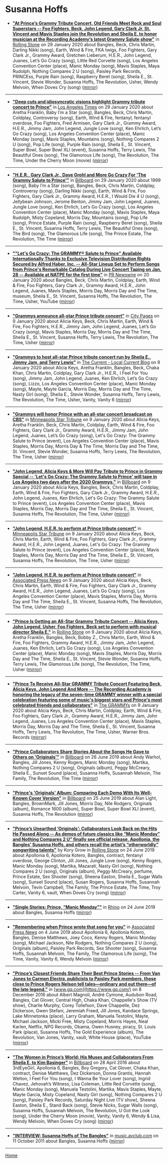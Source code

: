 # Susanna Hoffs

 - [**"At Prince’s Grammy Tribute Concert, Old Friends Meet Rock and Soul Superstars -- Foo Fighters, Beck, John Legend, Gary Clark Jr, St. Vincent and Mavis Staples join the Revolution and Sheila E. to honor musician at the Recording Academy’s latest Grammy Salute show"**](https://www.rollingstone.com/music/music-news/prince-grammy-salute-show-recap-944767/) in [Rolling Stone](https://www.rollingstone.com/) on 29 January 2020 about Bangles, Beck, Chris Martin, Darling Nikki (song), Earth, Wind & Fire, FKA twigs, Foo Fighters, Gary Clark Jr., Grammy Award, Gretchen Lieberum, H.E.R., John Legend, Juanes, Let’s Go Crazy (song), Little Red Corvette (song), Los Angeles Convention Center (place), Manic Monday (song), Mavis Staples, Maya Rudolph, Nothing Compares 2 U (song), Paisley Park Records, PRINCEss, Purple Rain (song), Raspberry Beret (song), Sheila E., St. Vincent, Stevie Wonder, Susanna Hoffs, The Revolution, Usher, Wendy Melvoin, When Doves Cry (song) ([mirror](https://web.archive.org/web/*/https://www.rollingstone.com/music/music-news/prince-grammy-salute-show-recap-944767/))

----

 - [**"Deep cuts and idiosyncratic visions highlight Grammy tribute concert to Prince"**](https://www.latimes.com/entertainment-arts/music/story/2020-01-29/prince-tribute-grammys-foo-fighters-beck-john-legend) in [Los Angeles Times](https://www.latimes.com/) on 29 January 2020 about Aretha Franklin, Baby I’m a Star (song), Bangles, Beck, Chris Martin, Coldplay, Controversy (song), Earth, Wind & Fire, fentanyl, fentanyl overdose, Foo Fighters, Fred Armisen, Gary Clark Jr., Grammy Award, H.E.R., Jimmy Jam, John Legend, Jungle Love (song), Ken Ehrlich, Let’s Go Crazy (song), Los Angeles Convention Center (place), Manic Monday (song), Mavis Staples, Mountains (song), Nothing Compares 2 U (song), Pop Life (song), Purple Rain (song), Sheila E., St. Vincent, Super Bowl, Super Bowl XLI (event), Susanna Hoffs, Terry Lewis, The Beautiful Ones (song), The Glamorous Life (song), The Revolution, The Time, Under the Cherry Moon (movie) ([mirror](https://web.archive.org/web/*/https://www.latimes.com/entertainment-arts/music/story/2020-01-29/prince-tribute-grammys-foo-fighters-beck-john-legend))

----

 - [**"H.E.R., Gary Clark Jr., Dave Grohl and More Go Crazy For 'The Grammy Salute to Prince'"**](https://www.billboard.com/articles/news/television/8549551/grammy-salute-prince-taping-recap) in [Billboard](https://www.billboard.com/) on 29 January 2020 about 1999 (song), Baby I’m a Star (song), Bangles, Beck, Chris Martin, Coldplay, Controversy (song), Darling Nikki (song), Earth, Wind & Fire, Foo Fighters, Gary Clark Jr., Grammy Award, H.E.R., I Would Die 4 U (song), Jellybean Johnson, Jerome Benton, Jimmy Jam, John Legend, Juanes, Jungle Love (song), Ken Ehrlich, Let’s Go Crazy (song), Los Angeles Convention Center (place), Manic Monday (song), Mavis Staples, Maya Rudolph, Misty Copeland, Morris Day, Mountains (song), Pop Life (song), Prince Estate, Purple Rain (song), Raspberry Beret (song), Sheila E., St. Vincent, Susanna Hoffs, Terry Lewis, The Beautiful Ones (song), The Bird (song), The Glamorous Life (song), The Prince Estate, The Revolution, The Time ([mirror](https://web.archive.org/web/*/https://www.billboard.com/articles/news/television/8549551/grammy-salute-prince-taping-recap))

----

 - [**""Let's Go Crazy: The GRAMMY® Salute to Prince" Available Internationally Thanks to Exclusive Television Distribution Rights Secured by Alfred Haber, Inc. -- All-Star Lineup Set to Perform Songs from Prince's Remarkable Catalog During Live Concert Taping on Jan. 28 -- Available at NATPE for the first time"**](https://www.prnewswire.com/news-releases/lets-go-crazy-the-grammy-salute-to-prince-available-internationally-thanks-to-exclusive-television-distribution-rights-secured-by-alfred-haber-inc-300989367.html) in [PR Newswire](https://www.prnewswire.com/) on 20 January 2020 about Bangles, Beck, Chris Martin, Coldplay, Earth, Wind & Fire, Foo Fighters, Gary Clark Jr., Grammy Award, H.E.R., John Legend, Juanes, Mavis Staples, Morris Day, Morris Day and The Time, museum, Sheila E., St. Vincent, Susanna Hoffs, The Revolution, The Time, Usher, YouTube ([mirror](https://web.archive.org/web/*/https://www.prnewswire.com/news-releases/lets-go-crazy-the-grammy-salute-to-prince-available-internationally-thanks-to-exclusive-television-distribution-rights-secured-by-alfred-haber-inc-300989367.html))

----

 - [**"Grammys announce all-star Prince tribute concert"**](http://www.citypages.com/music/grammys-announce-all-star-prince-tribute-concert/566840941) in [City Pages](http://www.citypages.com/) on 9 January 2020 about Alicia Keys, Beck, Chris Martin, Earth, Wind & Fire, Foo Fighters, H.E.R., Jimmy Jam, John Legend, Juanes, Let’s Go Crazy (song), Mavis Staples, Morris Day, Morris Day and The Time, Sheila E., St. Vincent, Susanna Hoffs, Terry Lewis, The Revolution, The Time, Usher ([mirror](https://web.archive.org/web/*/http://www.citypages.com/music/grammys-announce-all-star-prince-tribute-concert/566840941))

----

 - [**"Grammys to host all-star Prince tribute concert run by Sheila E., Jimmy Jam, and Terry Lewis"**](https://blog.thecurrent.org/2020/01/grammys-to-host-all-star-prince-tribute-concert-run-by-sheila-e-jimmy-jam-and-terry-lewis/) in [The Current - Local Current Blog](https://blog.thecurrent.org/) on 9 January 2020 about Alicia Keys, Aretha Franklin, Bangles, Beck, Chaka Khan, Chris Martin, Coldplay, Gary Clark Jr., H.E.R., I Feel For You (song), Jimmy Jam, John Legend, Juanes, Ken Ehrlich, Let’s Go Crazy (song), Lizzo, Los Angeles Convention Center (place), Manic Monday (song), Mayte, Mayte Garcia, Morris Day, Morris Day and The Time, Nasty Girl (song), Sheila E., Stevie Wonder, Susanna Hoffs, Terry Lewis, The Revolution, The Time, Usher, Vanity, Vanity 6 ([mirror](https://web.archive.org/web/*/https://blog.thecurrent.org/2020/01/grammys-to-host-all-star-prince-tribute-concert-run-by-sheila-e-jimmy-jam-and-terry-lewis/))

----

 - [**"Grammys will honor Prince with an all-star concert broadcast on CBS"**](http://www.startribune.com/grammys-will-honor-prince-with-an-all-star-concert-broadcast-on-cbs/566849132/) in [Minneapolis Star Tribune](http://www.startribune.com/) on 9 January 2020 about Alicia Keys, Aretha Franklin, Beck, Chris Martin, Coldplay, Earth, Wind & Fire, Foo Fighters, Gary Clark Jr., Grammy Award, H.E.R., Jimmy Jam, John Legend, Juanes, Let’s Go Crazy (song), Let's Go Crazy: The Grammy Salute to Prince (event), Los Angeles Convention Center (place), Mavis Staples, Morris Day, Morris Day & The Time, Morris Day and The Time, St. Vincent, Stevie Wonder, Susanna Hoffs, Terry Lewis, The Revolution, The Time, Usher ([mirror](https://web.archive.org/web/*/http://www.startribune.com/grammys-will-honor-prince-with-an-all-star-concert-broadcast-on-cbs/566849132/))

----

 - [**"John Legend, Alicia Keys & More Will Pay Tribute to Prince in Grammy Special -- 'Let's Go Crazy: The Grammy Salute to Prince' will tape in Los Angeles two days after the 2020 Grammys."**](https://www.billboard.com/articles/columns/pop/8547655/prince-grammy-special-tribute) in [Billboard](https://www.billboard.com/) on 9 January 2020 about Alicia Keys, Bangles, Beck, Chris Martin, Coldplay, Earth, Wind & Fire, Foo Fighters, Gary Clark Jr., Grammy Award, H.E.R., John Legend, Juanes, Ken Ehrlich, Let's Go Crazy: The Grammy Salute to Prince (event), Los Angeles Convention Center (place), Mavis Staples, Morris Day, Morris Day and The Time, Sheila E., St. Vincent, Susanna Hoffs, The Revolution, The Time, Usher ([mirror](https://web.archive.org/web/*/https://www.billboard.com/articles/columns/pop/8547655/prince-grammy-special-tribute))

----

 - [**"John Legend, H.E.R. to perform at Prince tribute concert"**](http://www.startribune.com/john-legend-h-e-r-to-perform-at-prince-tribute-concert/566845702/) in [Minneapolis Star Tribune](http://www.startribune.com/) on 9 January 2020 about Alicia Keys, Beck, Chris Martin, Earth, Wind & Fire, Foo Fighters, Gary Clark Jr., Grammy Award, H.E.R., John Legend, Juanes, Let's Go Crazy: The Grammy Salute to Prince (event), Los Angeles Convention Center (place), Mavis Staples, Morris Day, Morris Day and The Time, Sheila E., St. Vincent, Susanna Hoffs, The Revolution, The Time, Usher ([mirror](https://web.archive.org/web/*/http://www.startribune.com/john-legend-h-e-r-to-perform-at-prince-tribute-concert/566845702/))

----

 - [**"John Legend, H.E.R. to perform at Prince tribute concert"**](https://apnews.com/e672f9a779c8cef910eefb7b8cff753f) in [Associated Press News](https://apnews.com/) on 9 January 2020 about Alicia Keys, Beck, Chris Martin, Earth, Wind & Fire, Foo Fighters, Gary Clark Jr., Grammy Award, H.E.R., John Legend, Juanes, Let’s Go Crazy (song), Los Angeles Convention Center (place), Mavis Staples, Morris Day, Morris Day and The Time, Sheila E., St. Vincent, Susanna Hoffs, The Revolution, The Time, Usher ([mirror](https://web.archive.org/web/*/https://apnews.com/e672f9a779c8cef910eefb7b8cff753f))

----

 - [**"Prince Is Getting an All-Star Grammy Tribute Concert -- Alicia Keys, John Legend, Usher, Foo Fighters, Beck set to perform with musical director Sheila E."**](https://www.rollingstone.com/music/music-news/prince-grammys-tribute-concert-934548/) in [Rolling Stone](https://www.rollingstone.com/) on 9 January 2020 about Alicia Keys, Aretha Franklin, Bangles, Beck, Bobby Z., Chris Martin, Earth, Wind & Fire, Foo Fighters, Grammy Award, H.E.R., Jimmy Jam, John Legend, Juanes, Ken Ehrlich, Let’s Go Crazy (song), Los Angeles Convention Center (place), Manic Monday (song), Mavis Staples, Morris Day, Morris Day and The Time, Sheila E., St. Vincent, Stevie Wonder, Susanna Hoffs, Terry Lewis, The Glamorous Life (song), The Revolution, The Time, Usher ([mirror](https://web.archive.org/web/*/https://www.rollingstone.com/music/music-news/prince-grammys-tribute-concert-934548/))

----

 - [**"Prince To Receive All-Star GRAMMY Tribute Concert Featuring Beck, Alicia Keys, John Legend And More -- The Recording Academy is honoring the legacy of the seven-time GRAMMY winner with a special celebration featuring some of music's biggest stars and Prince's most celebrated friends and collaborators"**](https://www.grammy.com/grammys/news/prince-receive-all-star-grammy-tribute-concert-featuring-beck-alicia-keys-john-legend) in [The GRAMMYs](https://www.grammy.com/) on 9 January 2020 about Alicia Keys, Beck, Chris Martin, Coldplay, Earth, Wind & Fire, Foo Fighters, Gary Clark Jr., Grammy Award, H.E.R., Jimmy Jam, John Legend, Juanes, Los Angeles Convention Center (place), Mavis Staples, Morris Day, Morris Day and The Time, Sheila E., St. Vincent, Susanna Hoffs, Terry Lewis, The Revolution, The Time, Usher, Warner Bros. Records ([mirror](https://web.archive.org/web/*/https://www.grammy.com/grammys/news/prince-receive-all-star-grammy-tribute-concert-featuring-beck-alicia-keys-john-legend))

----

 - [**"Prince Collaborators Share Stories About the Songs He Gave to Others on 'Originals'"**](https://www.billboard.com/articles/news/8517755/prince-collaborators-originals) in [Billboard](https://www.billboard.com/) on 26 June 2019 about Andy Warhol, Bangles, Jill Jones, Kenny Rogers, Manic Monday (song), Martika, Nothing Compares 2 U (song), Originals (album), Peggy McCreary, Sheila E., Sunset Sound (place), Susanna Hoffs, Susannah Melvoin, The Family, The Revolution, The Time ([mirror](https://web.archive.org/web/*/https://www.billboard.com/articles/news/8517755/prince-collaborators-originals))

----

 - [**"Prince's 'Originals' Album: Comparing Each Demo With Its Well-Known Cover Version"**](https://www.billboard.com/articles/news/8517576/prince-originals-album-covers) in [Billboard](https://www.billboard.com/) on 25 June 2019 about Alan Light, Bangles, BrownMark, Jill Jones, Morris Day, Nile Rodgers, Originals (album), Romance 1600 (album), Super Bowl, Super Bowl XLI (event), Susanna Hoffs, The Revolution ([mirror](https://web.archive.org/web/*/https://www.billboard.com/articles/news/8517576/prince-originals-album-covers))

----

 - [**"Prince’s Unearthed ‘Originals’: Collaborators Look Back on the Hits He Passed Along -- As demos of future classics like “Manic Monday” and Nothing Compares 2 U” finally see official release, Apollonia, the Bangles’ Susanna Hoffs, and others recall the artist’s “otherworldly” songwriting talents"**](https://www.rollingstone.com/music/music-features/prince-originals-interview-842940/) by Kory Grow in [Rolling Stone](https://www.rollingstone.com/) on 24 June 2019 about Apollonia 6, Apollonia Kotero, Bangles, contract, fentanyl overdose, George Clinton, Jill Jones, Jungle Love (song), Kenny Rogers, Manic Monday (song), Martika, Mazarati, Nasty Girl (song), Nothing Compares 2 U (song), Originals (album), Peggy McCreary, perfume, Prince Estate, Sex Shooter (song), Sheena Easton, Sheila E., Sugar Walls (song), Sunset Sound (place), Susan Rogers, Susanna Hoffs, Susannah Melvoin, Tevin Campbell, The Family, The Prince Estate, The Time, Troy Carter, Vanity 6, vault, When Doves Cry (song) ([mirror](https://web.archive.org/web/*/https://www.rollingstone.com/music/music-features/prince-originals-interview-842940/))

----

 - [**"Single Stories: Prince, “Manic Monday”"**](https://www.rhino.com/article/single-stories-prince-manic-monday) in [Rhino](https://www.rhino.com/) on 24 June 2019 about Bangles, Susanna Hoffs ([mirror](https://web.archive.org/web/*/https://www.rhino.com/article/single-stories-prince-manic-monday))

----

 - [**"Remembering when Prince wrote that song for you"**](https://apnews.com/9946e6f68e354265a15047187b217b56) in [Associated Press News](https://apnews.com/) on 4 June 2019 about Apollonia 6, Apollonia Kotero, Bangles, Denise Matthews, Joey Coco, Kenny Rogers, Manic Monday (song), Michael Jackson, Nile Rodgers, Nothing Compares 2 U (song), Originals (album), Paisley Park Records, Sex Shooter (song), Susanna Hoffs, Susannah Melvoin, The Family, The Glamorous Life (song), The Time, Vanity, Vanity 6, Wendy Melvoin ([mirror](https://web.archive.org/web/*/https://apnews.com/9946e6f68e354265a15047187b217b56))

----

 - [**"Prince’s Closest Friends Share Their Best Prince Stories -- From Van Jones to Carmen Electra, publicists to Paisley Park members, those close to Prince Rogers Nelson tell tales—ordinary and out there—of the late legend."**](https://www.gq.com/story/prince-stories) in [www.gq.com](https://www.gq.com/) on 8 December 2016 about Albert Magnoli, André Cymone, Audubon Road, Bangles, Cat Glover, Central High, Chaka Khan, Chappelle's Show (TV show), Charlie Murphy, Corey Tollefson, Dave Chappelle, Dez Dickerson, Gwen Stefani, Jeremiah Freed, Jill Jones, Kandace Springs, Lake Minnetonka (place), Larry Graham, Manuela Testolini, Mayte, Michael Jackson, Micki Free, Misty Copeland, Morris Hayes, Neal Karlen, Netflix, NPG Records, Obama, Owen Husney, piracy, St. Louis Park (place), Susanna Hoffs, The Gold Experience (album), The Revolution, Van Jones, Vanity, vault, White House (place), YouTube ([mirror](https://web.archive.org/web/*/https://www.gq.com/story/prince-stories))

----

 - [**"The Women in Prince’s World: His Muses and Collaborators From Sheila E. to Kim Basinger"**](https://www.billboard.com/photos/7348470/prince-female-muses-collaborators-lovers-sheila-e-kim-basinger-more) in [Billboard](https://www.billboard.com/) on 28 April 2016 about 3rdEyeGirl, Apollonia 6, Bangles, Boy Gregory, Cat Glover, Chaka Khan, contract, Denise Matthews, Dez Dickerson, Donna Grantis, Hannah Welton, I Feel For You (song), I Wanna Be Your Lover (song), Ingrid Chavez, Jehovah’s Witness, Lisa Coleman, Little Red Corvette (song), Manic Monday (song), Manuela Testolini, Martika, Mavis Staples, Mayte, Mayte Garcia, Misty Copeland, Nasty Girl (song), Nothing Compares 2 U (song), Paisley Park Records, Saturday Night Live (TV show), Sheena Easton, Sheila E., Stand Back (song), Stevie Nicks, Sugar Walls (song), Susanna Hoffs, Susannah Melvoin, The Revolution, U Got the Look (song), Under the Cherry Moon (movie), Vanity, Vanity 6, Wendy & Lisa, Wendy Melvoin, When Doves Cry (song) ([mirror](https://web.archive.org/web/*/https://www.billboard.com/photos/7348470/prince-female-muses-collaborators-lovers-sheila-e-kim-basinger-more))

----

 - [**"INTERVIEW: Susanna Hoffs of The Bangles"**](https://music.avclub.com/susanna-hoffs-of-the-bangles-1798228045) in [music.avclub.com](https://music.avclub.com/) on 11 October 2011 about Bangles, Susanna Hoffs ([mirror](https://web.archive.org/web/*/https://music.avclub.com/susanna-hoffs-of-the-bangles-1798228045))

----

[Home](../)
